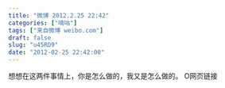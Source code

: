 ```yaml
---
title: "微博 2012.2.25 22:42"
categories: ["嘀咕"]
tags: ["来自微博 weibo.com"]
draft: false
slug: "u45RD9"
date: "2012-02-25 22:42:00"
---
```


<p>想想在这两件事情上，你是怎么做的，我又是怎么做的。 O网页链接 ​​​​</p>
